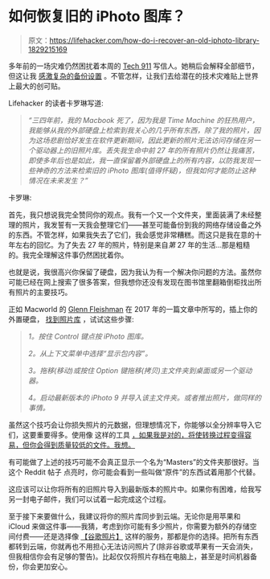 # 如何恢复旧的 iPhoto 图库？

> 原文：<https://lifehacker.com/how-do-i-recover-an-old-iphoto-library-1829215169>

多年前的一场灾难仍然困扰着本周的 [Tech 911](https://lifehacker.com/c/tech-911) 写信人。她稍后会解释全部细节，但这让我 [感激复杂的备份设置](https://lifehacker.com/how-do-you-back-up-your-data-in-the-cloud-1828396275) 。不管怎样，让我们去给潜在的技术灾难贴上世界上最大的创可贴。



Lifehacker 的读者卡罗琳写道:

> *“三四年前，我的 Macbook 死了，因为我是 Time Machine 的狂热用户，我能够从我的外部硬盘上检索到我关心的几乎所有东西，除了我的照片，因为这场悲剧恰好发生在软件更新期间，因此更新的照片无法访问存储在另一个驱动器上的旧照片库。丢失我生命中前 27 年的所有照片仍然让我痛苦，即使多年后也是如此，我一直保留着外部硬盘上的所有内容，以防我发现一些神奇的方法来检索旧的 iPhoto 图库(值得怀疑)，但我如何才能防止这种情况在未来发生？”*

卡罗琳:

首先，我只想说我完全赞同你的观点。我有一个又一个文件夹，里面装满了未经整理的照片，我发誓有一天我会整理它们——甚至可能备份到我的网络存储设备之外的东西。不管怎样，如果我失去了它们，我会感觉非常糟糕。而这只是我在意的十年左右的回忆。为了失去 27 年的照片，特别是来自*第* 27 年的生活...那是粗糙的。我完全理解这件事仍然困扰着你。

也就是说，我很高兴你保留了硬盘，因为我认为有一个解决你问题的方法。虽然你可能已经在网上搜索了很多答案，但我想你还没有发现在图书馆里翻箱倒柜找出所有照片的主要技巧。

正如 Macworld 的 [Glenn Fleishman](https://www.macworld.com/article/3190004/photography/how-to-upgrade-an-old-iphoto-library-to-photos-or-recover-it.html) 在 2017 年的一篇文章中所写的，插上你的外置硬盘， [找到照片库](https://arstechnica.com/civis/viewtopic.php?t=1232993) ，试试这些步骤:

> *1。按住 Control 键点按 iPhoto 图库。*
> 
> *2。从上下文菜单中选择“显示包内容”。*
> 
> *3。拖移(移动)或按住 Option 键拖移(拷贝)主文件夹到桌面或另一个驱动器。*
> 
> *4。启动最新版本的 iPhoto 9 并导入该主文件夹。或者推出照片，做同样的事情。*

虽然这个技巧会让你损失照片的元数据，但理想情况下，你能够以全分辨率导入它们，这要重要得多。使用像 这样的工具 [，如果我是对的，将使转换过程变得容易，但你会得到质量较低的文件。我想。](https://support.apple.com/kb/dl1523?locale=en_US)

有可能做了上述的技巧可能不会真正显示一个名为“Masters”的文件夹那很好。当这个 Reddit 帖子 点亮时，你可能会看到一些叫做“原件”的东西试着用那个代替。

这应该可以让你将所有的旧照片导入到最新版本的照片中。如果你有困难，给我写另一封电子邮件，我们可以试着一起完成这个过程。

至于接下来要做什么，我建议将你的照片库同步到云端。无论你是用苹果和 iCloud 来做这件事——我猜，考虑到你可能有多少照片，你需要为额外的存储空间付费——还是选择像 [【谷歌照片】](https://photos.google.com/) 这样的服务，那都是你的选择。把所有东西都转到云端，你就再也不用担心无法访问照片了(除非谷歌或苹果有一天会消失，但我相信你会有足够的警告)。比起仅仅将照片存档在电脑上，甚至是时间机器备份，你会更加安心。